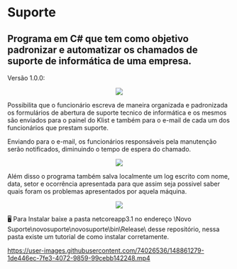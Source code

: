 # Suporte
## Programa em C# que tem como objetivo padronizar e automatizar os chamados de suporte de informática de uma empresa.

Versão 1.0.0:
<p align="center">
<img src="https://i.imgur.com/shkxMdL.png">
</p>
Possibilita que o funcionário escreva de maneira organizada e padronizada os formulários de abertura de suporte tecnico de informática e
os mesmos são enviados para o painel do Klist e também para o e-mail de cada um dos funcionários que prestam suporte.

Enviando para o e-mail, os funcionários responsáveis pela manutenção serão notificados, diminuindo o tempo de espera do chamado.
<p align="center">
<img src="https://i.imgur.com/ITtvcTg.png">
</p>

Além disso o programa também salva localmente um log escrito com nome, data, setor e ocorrência apresentada para que assim seja possivel
saber quais foram os problemas apresentados por aquela máquina.

<p align="center">
<img src="https://i.imgur.com/I97D29Y.png">
</p>

🖥️ Para Instalar baixe a pasta netcoreapp3.1 no endereço \Novo Suporte\novosuporte\novosuporte\bin\Release\ desse repositório,
nessa pasta existe um tutorial de como instalar corretamente.  


https://user-images.githubusercontent.com/74026536/148861279-1de446ec-7fe3-4072-9859-99cebb142248.mp4

